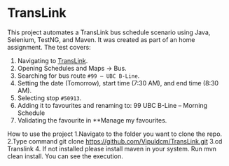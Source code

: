# TransLink

This project automates a TransLink bus schedule scenario using Java, Selenium, TestNG, and Maven.
It was created as part of an home assignment. 
The test covers:
1. Navigating to [TransLink](https://www.translink.ca/).  
2. Opening Schedules and Maps → Bus.  
3. Searching for bus route `#99 – UBC B-Line`.  
4. Setting the date (Tomorrow), start time (7:30 AM), and end time (8:30 AM).  
5. Selecting stop `#50913`.  
6. Adding it to favourites and renaming to:  99 UBC B-Line – Morning Schedule
7. Validating the favourite in **Manage my favourites.

How to use the project
1.Navigate to the folder you want to clone the repo.
2.Type command git clone https://github.com/Vipuldcm/TransLink.git
3.cd Translink
4. If not installed please install maven in your system. Run mvn clean install.
You can see the execution.

